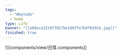 ```yaml
---
tags:
  - "#mytodo"
  - home
type: Life
banner: "[[e69eca2219f7027be1d9ffe7b8f0291b.jpg]]"
finished: true
---
```

![[components/view/日常.components]]
